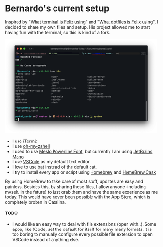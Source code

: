 # Bernardo's current setup

Inspired by "[What terminal is Felix using](https://github.com/KrauseFx/what-terminal-is-felix-using)" and "[What dotfiles is Felix using](https://github.com/KrauseFx/dotfiles)", I decided to share my own files and setup. His project allowed me to start having fun with the terminal, so this is kind of a fork.

<img src="iterm_preview.png" width="500">

- I use [iTerm2](https://www.iterm2.com/)
- I use [oh-my-zshell](https://github.com/robbyrussell/oh-my-zsh)
- I used to use [Meslo Powerline Font](https://github.com/powerline/fonts/blob/master/Meslo%20Slashed/Meslo%20LG%20M%20Regular%20for%20Powerline.ttf), but currently I am using [JetBrains Mono](https://github.com/JetBrains/JetBrainsMono)
- I use [VSCode](https://code.visualstudio.com/) as my default text editor
- I love to use [bat](https://github.com/sharkdp/bat) instead of the default cat.
- I try to install every app or script using [Homebrew](https://brew.sh/) and [HomeBrew Cask](https://github.com/Homebrew/homebrew-cask)

By using HomeBrew to take care of most stuff, updates are easy and painless. Besides this, by sharing these files, I allow anyone (including myself, in the future) to just grab them and have the same experience as me today. This would have never been possible with the App Store, which is completely broken in Catalina.

#### TODO:
- I would like an easy way to deal with file extensions (open with..). Some apps, like Xcode, set the default for itself for many many formats. It is too boring to manually configure every possible file extension to open VSCode instead of anything else.